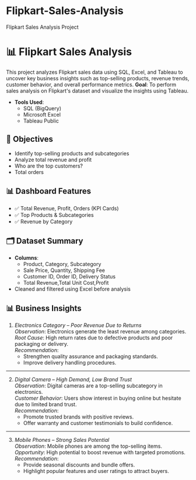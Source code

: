 # Flipkart-Sales-Analysis
Flipkart Sales Analysis Project
# 📊 Flipkart Sales Analysis

This project analyzes Flipkart sales data using SQL, Excel, and Tableau to uncover key business insights such as top-selling products, revenue trends, customer behavior, and overall performance metrics.
**Goal**: To perform sales analysis on Flipkart's dataset and visualize the insights using Tableau.
- **Tools Used**:
  - SQL (BigQuery)
  - Microsoft Excel
  - Tableau Public
    
## 📌 Objectives

- Identify top-selling products and subcategories
- Analyze total revenue and profit
- Who are the top customers?
- Total orders
## 📊 Dashboard Features

- ✅ Total Revenue, Profit, Orders (KPI Cards)
- ✅ Top Products & Subcategories 
- ✅ Revenue by Category
 
## 🗂️ Dataset Summary

- **Columns**:
  - Product, Category, Subcategory
  - Sale Price, Quantity, Shipping Fee
  - Customer ID, Order ID, Delivery Status
  - Total Revenue,Total Unit Cost,Profit
- Cleaned and filtered using Excel before analysis
## 📊 Business Insights

1. *Electronics Category – Poor Revenue Due to Returns*  
   *Observation*: Electronics generate the least revenue among categories.  
   *Root Cause*: High return rates due to defective products and poor packaging or delivery.  
   *Recommendation*:  
   - Strengthen quality assurance and packaging standards.  
   - Improve delivery handling procedures.  

---

2. *Digital Camera – High Demand, Low Brand Trust*  
   *Observation*: Digital cameras are a top-selling subcategory in electronics.  
   *Customer Behavior*: Users show interest in buying online but hesitate due to limited brand trust.  
   *Recommendation*:  
   - Promote trusted brands with positive reviews.  
   - Offer warranty and customer testimonials to build confidence.  

---

3. *Mobile Phones – Strong Sales Potential*  
   *Observation*: Mobile phones are among the top-selling items.  
   *Opportunity*: High potential to boost revenue with targeted promotions.  
   *Recommendation*:  
   - Provide seasonal discounts and bundle offers.  
   - Highlight popular features and user ratings to attract buyers.




